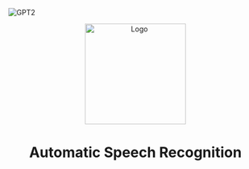 ![GPT2](https://github.com/user-attachments/assets/c9771160-380c-441f-baf2-cb8845eb6072)

<div align="center">
    <img src="https://github.com/user-attachments/assets/c9771160-380c-441f-baf2-cb8845eb6072" alt="Logo" width="" height="200">
  </a>

<h1 align="center">Automatic Speech Recognition</h1>
</div>

